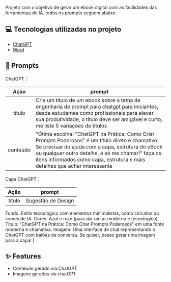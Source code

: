 Projeto com o objetivo de gerar um ebook digital com as facilidades das ferramentas de IA. todos os prompts
seguem abaixo.

## 💻 Tecnologias utilizadas no projeto

- [ChatGPT](https://chat.openai.com/) 
- [Word](https://www.microsoft.com/en/microsoft-365/word)

## 🧠 Prompts


ChatGPT：

|   Ação   | prompt                                                                                                                                                                                                                                                                         |
| :------: | ------------------------------------------------------------------------------------------------------------------------------------------------------------------------------------------------------------------------------------------------------------------------------ |
|  título  | Crie um título de um ebook sobre o tema de engenharia de prompt para chatgpt para iniciantes, desde estudantes como profissionais para elevar sua produtividade, o título deve ser amigável e curto, me liste 5 variações de títulos                                                        |
| conteúdo | "Ótima escolha! "ChatGPT na Prática: Como Criar Prompts Poderosos" é um título direto e chamativo. Se precisar de ajuda com a capa, estrutura do eBook ou qualquer outro detalhe, é só me chamar!" faça os itens informados como capa, estrutura e mais detalhes que achar interessante |


Capa ChatGPT：

|  Ação  | prompt                                                                                 |
| :----: | -------------------------------------------------------------------------------------- |
| título | Sugestão de Design
Fundo: Estilo tecnológico com elementos minimalistas, como circuitos ou ícones de IA.
Cores: Azul e roxo (para dar um ar moderno e tecnológico).
Título: "ChatGPT na Prática: Como Criar Prompts Poderosos" em uma fonte moderna e chamativa.
Imagem: Uma interface de chat representando o ChatGPT com balões de conversa.
Se quiser, posso gerar uma imagem para a capa! |

## ✨ Features

- Conteúdo gerado via ChatGPT
- Imagens geradas via chatGPT
